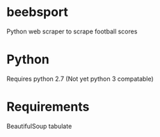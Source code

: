 # beebsport
Python web scraper to scrape football scores

# Python
Requires python 2.7 (Not yet python 3 compatable)

# Requirements
BeautifulSoup
tabulate
